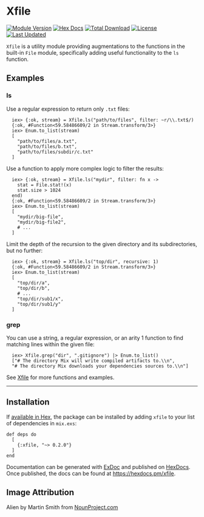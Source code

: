 # Xfile

[![Module Version](https://img.shields.io/hexpm/v/xfile.svg)](https://hex.pm/packages/xfile)
[![Hex Docs](https://img.shields.io/badge/hex-docs-lightgreen.svg)](https://hexdocs.pm/xfile/)
[![Total Download](https://img.shields.io/hexpm/dt/xfile.svg)](https://hex.pm/packages/xfile)
[![License](https://img.shields.io/hexpm/l/xfile.svg)](https://hex.pm/packages/xfile)
[![Last Updated](https://img.shields.io/github/last-commit/fireproofsocks/xfile.svg)](https://github.com/fireproofsocks/xfile/commits/master)

`Xfile` is a utility module providing augmentations to the functions in the built-in `File` module, specifically adding useful functionality to the `ls` function.

## Examples

### ls

Use a regular expression to return only `.txt` files:

      iex> {:ok, stream} = Xfile.ls("path/to/files", filter: ~r/\\.txt$/)
      {:ok, #Function<59.58486609/2 in Stream.transform/3>}
      iex> Enum.to_list(stream)
      [
        "path/to/files/a.txt",
        "path/to/files/b.txt",
        "path/to/files/subdir/c.txt"
      ]

Use a function to apply more complex logic to filter the results:

      iex> {:ok, stream} = Xfile.ls("mydir", filter: fn x ->
        stat = File.stat!(x)
        stat.size > 1024
      end)
      {:ok, #Function<59.58486609/2 in Stream.transform/3>}
      iex> Enum.to_list(stream)
      [
        "mydir/big-file",
        "mydir/big-file2",
        # ...
      ]

Limit the depth of the recursion to the given directory and its subdirectories, but no further:

      iex> {:ok, stream} = Xfile.ls("top/dir", recursive: 1)
      {:ok, #Function<59.58486609/2 in Stream.transform/3>}
      iex> Enum.to_list(stream)
      [
        "top/dir/a",
        "top/dir/b",
        # ...
        "top/dir/sub1/x",
        "top/dir/sub1/y"
      ]

### grep

You can use a string, a regular expression, or an arity 1 function to find matching lines within the given file:

      iex> Xfile.grep("dir", ".gitignore") |> Enum.to_list()
      ["# The directory Mix will write compiled artifacts to.\\n",
      "# The directory Mix downloads your dependencies sources to.\\n"]

See [Xfile](https://hexdocs.pm/xfile/Xfile.html) for more functions and examples.

--------------

## Installation

If [available in Hex](https://hex.pm/docs/publish), the package can be installed
by adding `xfile` to your list of dependencies in `mix.exs`:

    def deps do
      [
        {:xfile, "~> 0.2.0"}
      ]
    end

Documentation can be generated with [ExDoc](https://github.com/elixir-lang/ex_doc)
and published on [HexDocs](https://hexdocs.pm). Once published, the docs can
be found at <https://hexdocs.pm/xfile>.

## Image Attribution

Alien by Martin Smith from [NounProject.com](https://thenounproject.com/icon/alien-26233/)
